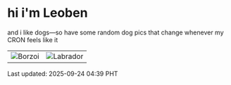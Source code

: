 # hi i'm Leoben

and i like dogs—so have some random dog pics that change whenever my CRON feels like it

|  |  |
|--------|----------|
| ![Borzoi](https://random-dog-vercel.vercel.app/api/random-borzoi?v=1758659963) | ![Labrador](https://random-dog-vercel.vercel.app/api/random-labrador?v=1758659963) |

Last updated: 2025-09-24 04:39 PHT
